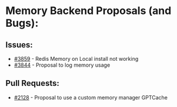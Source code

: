 # Memory Backend Proposals (and Bugs):
## Issues:
- [#3859][3859] - Redis Memory on Local install not working
- [#3844][3844] - Proposal to log memory usage

## Pull Requests:
- [#2128][2128] - Proposal to use a custom memory manager GPTCache

[2128]:https://github.com/Significant-Gravitas/Auto-GPT/pull/2128
[3844]:https://github.com/Significant-Gravitas/Auto-GPT/issues/3844
[3859]:https://github.com/Significant-Gravitas/Auto-GPT/issues/3859